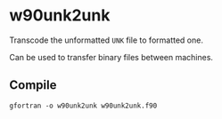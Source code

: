 # w90unk2unk

Transcode the unformatted `UNK` file to formatted one.

Can be used to transfer binary files between machines.

## Compile
```
gfortran -o w90unk2unk w90unk2unk.f90
```
